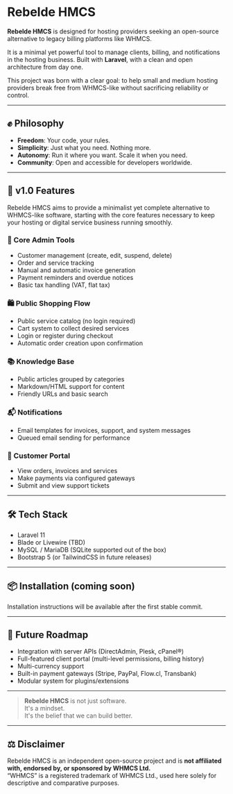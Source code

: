 # Rebelde HMCS

**Rebelde HMCS** is designed for hosting providers seeking an open-source alternative to legacy billing platforms like WHMCS.

It is a minimal yet powerful tool to manage clients, billing, and notifications in the hosting business. Built with **Laravel**, with a clean and open architecture from day one.

This project was born with a clear goal: to help small and medium hosting providers break free from WHMCS-like without sacrificing reliability or control.

---

## ✊ Philosophy

- **Freedom**: Your code, your rules.  
- **Simplicity**: Just what you need. Nothing more.  
- **Autonomy**: Run it where you want. Scale it when you need.  
- **Community**: Open and accessible for developers worldwide.

---

## 🚀 v1.0 Features

Rebelde HMCS aims to provide a minimalist yet complete alternative to WHMCS-like software, starting with the core features necessary to keep your hosting or digital service business running smoothly.

### 🧾 Core Admin Tools
- Customer management (create, edit, suspend, delete)
- Order and service tracking
- Manual and automatic invoice generation
- Payment reminders and overdue notices
- Basic tax handling (VAT, flat tax)

### 🛍️ Public Shopping Flow
- Public service catalog (no login required)
- Cart system to collect desired services
- Login or register during checkout
- Automatic order creation upon confirmation

### 📚 Knowledge Base
- Public articles grouped by categories
- Markdown/HTML support for content
- Friendly URLs and basic search

### 📬 Notifications
- Email templates for invoices, support, and system messages
- Queued email sending for performance

### 👤 Customer Portal
- View orders, invoices and services
- Make payments via configured gateways
- Submit and view support tickets

---

## 🛠️ Tech Stack

- Laravel 11
- Blade or Livewire (TBD)
- MySQL / MariaDB (SQLite supported out of the box)
- Bootstrap 5 (or TailwindCSS in future releases)

---

## 📦 Installation (coming soon)

Installation instructions will be available after the first stable commit.

---

## 🧭 Future Roadmap

- Integration with server APIs (DirectAdmin, Plesk, cPanel®)
- Full-featured client portal (multi-level permissions, billing history)
- Multi-currency support
- Built-in payment gateways (Stripe, PayPal, Flow.cl, Transbank)
- Modular system for plugins/extensions

---

> **Rebelde HMCS** is not just software.  
> It's a mindset.  
> It's the belief that we can build better.

---

## ⚖️ Disclaimer

Rebelde HMCS is an independent open-source project and is **not affiliated with, endorsed by, or sponsored by WHMCS Ltd.**  
“WHMCS” is a registered trademark of WHMCS Ltd., used here solely for descriptive and comparative purposes.

